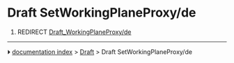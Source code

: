 # Draft SetWorkingPlaneProxy/de
1.  REDIRECT [Draft_WorkingPlaneProxy/de](Draft_WorkingPlaneProxy/de.md)



---
⏵ [documentation index](../README.md) > [Draft](Draft_Workbench.md) > Draft SetWorkingPlaneProxy/de
